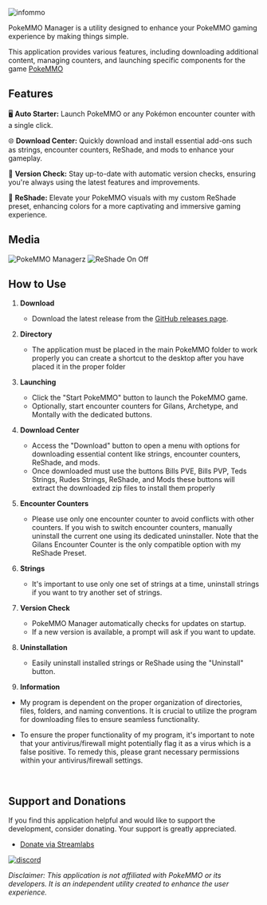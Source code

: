 ![infommo](https://github.com/Ryukotsuki/PokeMMO-Manager/assets/50199421/20578647-d019-4ba3-b227-63a23ec19c56)

PokeMMO Manager is a utility designed to enhance your PokeMMO gaming experience by making things simple.

This application provides various features, including downloading additional content, managing counters, and launching specific components for the game [PokeMMO](https://pokemmo.com/)


## Features

🖥️ **Auto Starter:** Launch PokeMMO or any Pokémon encounter counter with a single click.

🌐 **Download Center:** Quickly download and install essential add-ons such as strings, encounter counters, ReShade, and mods to enhance your gameplay.

🚀 **Version Check:** Stay up-to-date with automatic version checks, ensuring you're always using the latest features and improvements.

🎨 **ReShade:** Elevate your PokeMMO visuals with my custom ReShade preset, enhancing colors for a more captivating and immersive gaming experience.

## Media
![PokeMMO Managerz](https://github.com/Ryukotsuki/PokeMMO-Manager/assets/50199421/ea519a47-a74e-4eb1-868b-f2d6eeaa8163)
![ReShade On Off](https://github.com/Ryukotsuki/PokeMMO-Manager/assets/50199421/2b98cbdf-8b65-4721-9202-f622b64c72fa)


## How to Use

1. **Download**
   - Download the latest release from the [GitHub releases page](https://github.com/Ryukotsuki/PokeMMO-Manager/releases).
 
2. **Directory**
   - The application must be placed in the main PokeMMO folder to work properly you can create a shortcut to the desktop after you have placed it in the proper folder

3. **Launching**
   - Click the "Start PokeMMO" button to launch the PokeMMO game.
   - Optionally, start encounter counters for Gilans, Archetype, and Montally with the dedicated buttons.

4. **Download Center**
   - Access the "Download" button to open a menu with options for downloading essential content like strings, encounter counters, ReShade, and mods.
   - Once downloaded must use the buttons Bills PVE, Bills PVP, Teds Strings, Rudes Strings, ReShade, and Mods these buttons will extract the downloaded zip files to install them properly
  
 5. **Encounter Counters**
    - Please use only one encounter counter to avoid conflicts with other counters. If you wish to switch encounter counters, manually uninstall the current one using its dedicated uninstaller. Note that the Gilans Encounter Counter is the only compatible option with my ReShade Preset.

 6. **Strings**
    - It's important to use only one set of strings at a time, uninstall strings if you want to try another set of strings.

7. **Version Check**
   - PokeMMO Manager automatically checks for updates on startup.
   - If a new version is available, a prompt will ask if you want to update.

8. **Uninstallation**
   - Easily uninstall installed strings or ReShade using the "Uninstall" button.
  
9. **Information**
- My program is dependent on the proper organization of directories, files, folders, and naming conventions. It is crucial to utilize the program for downloading files to ensure seamless functionality.

- To ensure the proper functionality of my program, it's important to note that your antivirus/firewall might potentially flag it as a virus which is a false positive. To remedy this, please grant necessary permissions within your antivirus/firewall settings.

&nbsp;
## Support and Donations

If you find this application helpful and would like to support the development, consider donating. Your support is greatly appreciated.

- [Donate via Streamlabs](https://streamlabs.com/ryukotsukii/tip)

 [![discord](https://assets-global.website-files.com/6257adef93867e50d84d30e2/62594fddd654fc29fcc07359_cb48d2a8d4991281d7a6a95d2f58195e.svg)](https://discord.com/invite/ADFufST3cY)

*Disclaimer: This application is not affiliated with PokeMMO or its developers. It is an independent utility created to enhance the user experience.*
